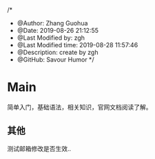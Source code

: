 /*
* @Author: Zhang Guohua
* @Date:   2019-08-26 21:12:55
* @Last Modified by:   zgh
* @Last Modified time: 2019-08-28 11:57:46
* @Description: create by zgh
* @GitHub: Savour Humor
*/
# Main

简单入门，基础语法，相关知识，官网文档阅读了解。



## 其他

测试邮箱修改是否生效..